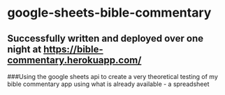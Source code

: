 # google-sheets-bible-commentary
## Successfully written and deployed over one night at https://bible-commentary.herokuapp.com/

###Using the google sheets api to create a very theoretical testing of my bible commentary app using what is already available - a spreadsheet
